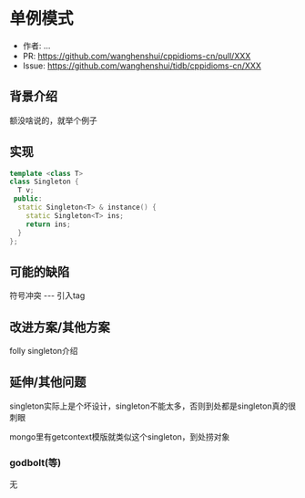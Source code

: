 # 单例模式

- 作者:  ...
- PR: https://github.com/wanghenshui/cppidioms-cn/pull/XXX
- Issue: https://github.com/wanghenshui/tidb/cppidioms-cn/XXX

## 背景介绍

额没啥说的，就举个例子

## 实现

```cpp
template <class T>
class Singleton {
  T v;
 public:
  static Singleton<T> & instance() {
    static Singleton<T> ins;
    return ins;  
  }
};

```

## 可能的缺陷

符号冲突 --- 引入tag

## 改进方案/其他方案

folly singleton介绍

## 延伸/其他问题

singleton实际上是个坏设计，singleton不能太多，否则到处都是singleton真的很刺眼

mongo里有getcontext模版就类似这个singleton，到处捞对象

### godbolt(等)

无
